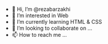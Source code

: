 - 👋 Hi, I’m @rezabarzakhi
- 👀 I’m interested in Web
- 🌱 I’m currently learning HTML & CSS
- 💞️ I’m looking to collaborate on ...
- 📫 How to reach me ...

<!---
rezabarzakhi/rezabarzakhi is a ✨ special ✨ repository because its `README.md` (this file) appears on your GitHub profile.
You can click the Preview link to take a look at your changes.
--->
